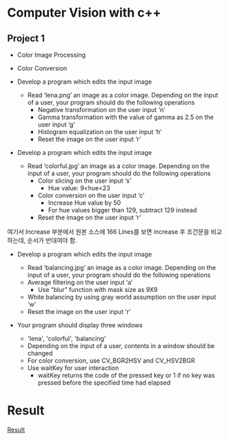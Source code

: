 # Computer Vision with c++

## Project 1
- Color Image Processing
- Color Conversion

- Develop a program which edits the input image
    - Read ‘lena.png’ an image as a color image. Depending on the input of a user, your program should do the following operations
        * Negative transformation on the user input ‘n’
        * Gamma transformation with the value of gamma as 2.5 on the user input ‘g’
        * Histogram equalization on the user input ‘h’
        * Reset the image on the user input ‘r’

- Develop a program which edits the input image
    - Read ‘colorful.jpg’ an image as a color image. Depending on the input of a user, your program should do the following operations
        * Color slicing on the user input ‘s’
            * Hue value: 9<hue<23
        * Color conversion on the user input ‘c’
            * Increase Hue value by 50
            * For hue values bigger than 129, subtract 129 instead
        * Reset the image on the user input ‘r’

여기서 Increase 부분에서 원본 소스에 166 Lines를 보면 increase 후 조건문을 비교하는데, 순서가 반대여야 함.  

- Develop a program which edits the input image
    - Read ‘balancing.jpg’ an image as a color image. Depending on the input of a user, your program should do the following operations
    * Average filtering on the user input ‘a’
        * Use “blur” function with mask size as 9X9
    * White balancing by using gray world assumption on the user input ‘w’
    * Reset the image on the user input ‘r’

- Your program should display three windows
    - 'lena', 'colorful', 'balancing'
    - Depending on the input of a user, contents in a window should be changed
    - For color conversion, use CV_BGR2HSV and CV_HSV2BGR
    - Use waitKey for user interaction
        - waitKey returns the code of the pressed key or 1 if no key was pressed before the specified time had elapsed

# Result

[Result](https://www.youtube.com/watch?v=9qI622-AIt8)